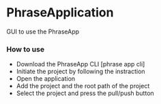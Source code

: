 # PhraseApplication
GUI to use the PhraseApp

### How to use

* Download the PhraseApp CLI [phrase app cli]
* Initiate the project by following the instraction
* Open the application 
* Add the project and the root path of the project
* Select the project and press the pull/push button
